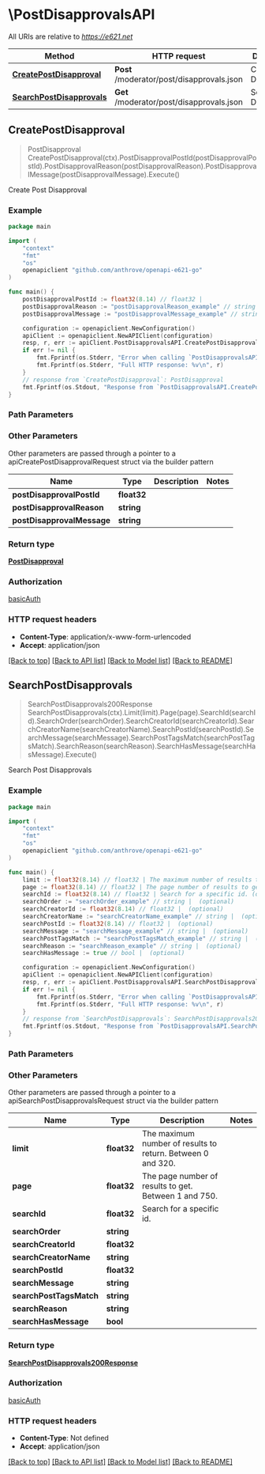 # \PostDisapprovalsAPI

All URIs are relative to *https://e621.net*

Method | HTTP request | Description
------------- | ------------- | -------------
[**CreatePostDisapproval**](PostDisapprovalsAPI.md#CreatePostDisapproval) | **Post** /moderator/post/disapprovals.json | Create Post Disapproval
[**SearchPostDisapprovals**](PostDisapprovalsAPI.md#SearchPostDisapprovals) | **Get** /moderator/post/disapprovals.json | Search Post Disapprovals



## CreatePostDisapproval

> PostDisapproval CreatePostDisapproval(ctx).PostDisapprovalPostId(postDisapprovalPostId).PostDisapprovalReason(postDisapprovalReason).PostDisapprovalMessage(postDisapprovalMessage).Execute()

Create Post Disapproval



### Example

```go
package main

import (
	"context"
	"fmt"
	"os"
	openapiclient "github.com/anthrove/openapi-e621-go"
)

func main() {
	postDisapprovalPostId := float32(8.14) // float32 | 
	postDisapprovalReason := "postDisapprovalReason_example" // string | 
	postDisapprovalMessage := "postDisapprovalMessage_example" // string |  (optional)

	configuration := openapiclient.NewConfiguration()
	apiClient := openapiclient.NewAPIClient(configuration)
	resp, r, err := apiClient.PostDisapprovalsAPI.CreatePostDisapproval(context.Background()).PostDisapprovalPostId(postDisapprovalPostId).PostDisapprovalReason(postDisapprovalReason).PostDisapprovalMessage(postDisapprovalMessage).Execute()
	if err != nil {
		fmt.Fprintf(os.Stderr, "Error when calling `PostDisapprovalsAPI.CreatePostDisapproval``: %v\n", err)
		fmt.Fprintf(os.Stderr, "Full HTTP response: %v\n", r)
	}
	// response from `CreatePostDisapproval`: PostDisapproval
	fmt.Fprintf(os.Stdout, "Response from `PostDisapprovalsAPI.CreatePostDisapproval`: %v\n", resp)
}
```

### Path Parameters



### Other Parameters

Other parameters are passed through a pointer to a apiCreatePostDisapprovalRequest struct via the builder pattern


Name | Type | Description  | Notes
------------- | ------------- | ------------- | -------------
 **postDisapprovalPostId** | **float32** |  | 
 **postDisapprovalReason** | **string** |  | 
 **postDisapprovalMessage** | **string** |  | 

### Return type

[**PostDisapproval**](PostDisapproval.md)

### Authorization

[basicAuth](../README.md#basicAuth)

### HTTP request headers

- **Content-Type**: application/x-www-form-urlencoded
- **Accept**: application/json

[[Back to top]](#) [[Back to API list]](../README.md#documentation-for-api-endpoints)
[[Back to Model list]](../README.md#documentation-for-models)
[[Back to README]](../README.md)


## SearchPostDisapprovals

> SearchPostDisapprovals200Response SearchPostDisapprovals(ctx).Limit(limit).Page(page).SearchId(searchId).SearchOrder(searchOrder).SearchCreatorId(searchCreatorId).SearchCreatorName(searchCreatorName).SearchPostId(searchPostId).SearchMessage(searchMessage).SearchPostTagsMatch(searchPostTagsMatch).SearchReason(searchReason).SearchHasMessage(searchHasMessage).Execute()

Search Post Disapprovals



### Example

```go
package main

import (
	"context"
	"fmt"
	"os"
	openapiclient "github.com/anthrove/openapi-e621-go"
)

func main() {
	limit := float32(8.14) // float32 | The maximum number of results to return. Between 0 and 320. (optional)
	page := float32(8.14) // float32 | The page number of results to get. Between 1 and 750. (optional)
	searchId := float32(8.14) // float32 | Search for a specific id. (optional)
	searchOrder := "searchOrder_example" // string |  (optional)
	searchCreatorId := float32(8.14) // float32 |  (optional)
	searchCreatorName := "searchCreatorName_example" // string |  (optional)
	searchPostId := float32(8.14) // float32 |  (optional)
	searchMessage := "searchMessage_example" // string |  (optional)
	searchPostTagsMatch := "searchPostTagsMatch_example" // string |  (optional)
	searchReason := "searchReason_example" // string |  (optional)
	searchHasMessage := true // bool |  (optional)

	configuration := openapiclient.NewConfiguration()
	apiClient := openapiclient.NewAPIClient(configuration)
	resp, r, err := apiClient.PostDisapprovalsAPI.SearchPostDisapprovals(context.Background()).Limit(limit).Page(page).SearchId(searchId).SearchOrder(searchOrder).SearchCreatorId(searchCreatorId).SearchCreatorName(searchCreatorName).SearchPostId(searchPostId).SearchMessage(searchMessage).SearchPostTagsMatch(searchPostTagsMatch).SearchReason(searchReason).SearchHasMessage(searchHasMessage).Execute()
	if err != nil {
		fmt.Fprintf(os.Stderr, "Error when calling `PostDisapprovalsAPI.SearchPostDisapprovals``: %v\n", err)
		fmt.Fprintf(os.Stderr, "Full HTTP response: %v\n", r)
	}
	// response from `SearchPostDisapprovals`: SearchPostDisapprovals200Response
	fmt.Fprintf(os.Stdout, "Response from `PostDisapprovalsAPI.SearchPostDisapprovals`: %v\n", resp)
}
```

### Path Parameters



### Other Parameters

Other parameters are passed through a pointer to a apiSearchPostDisapprovalsRequest struct via the builder pattern


Name | Type | Description  | Notes
------------- | ------------- | ------------- | -------------
 **limit** | **float32** | The maximum number of results to return. Between 0 and 320. | 
 **page** | **float32** | The page number of results to get. Between 1 and 750. | 
 **searchId** | **float32** | Search for a specific id. | 
 **searchOrder** | **string** |  | 
 **searchCreatorId** | **float32** |  | 
 **searchCreatorName** | **string** |  | 
 **searchPostId** | **float32** |  | 
 **searchMessage** | **string** |  | 
 **searchPostTagsMatch** | **string** |  | 
 **searchReason** | **string** |  | 
 **searchHasMessage** | **bool** |  | 

### Return type

[**SearchPostDisapprovals200Response**](SearchPostDisapprovals200Response.md)

### Authorization

[basicAuth](../README.md#basicAuth)

### HTTP request headers

- **Content-Type**: Not defined
- **Accept**: application/json

[[Back to top]](#) [[Back to API list]](../README.md#documentation-for-api-endpoints)
[[Back to Model list]](../README.md#documentation-for-models)
[[Back to README]](../README.md)

